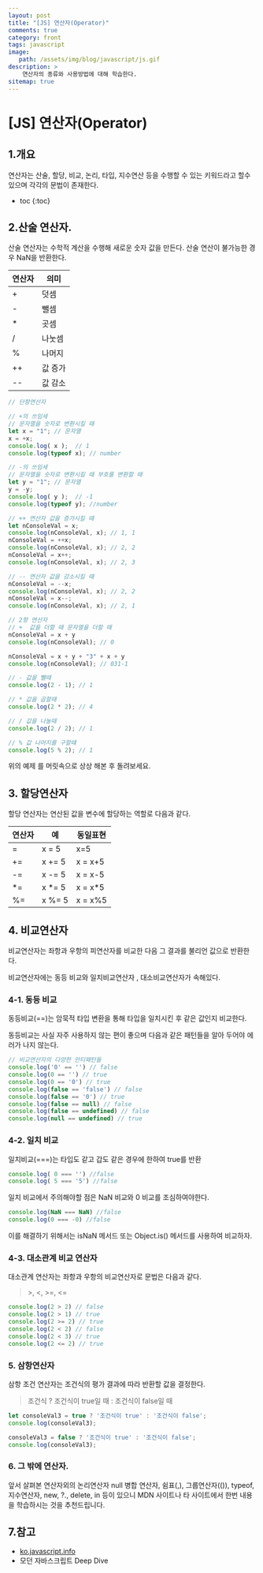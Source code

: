 ```yaml
---
layout: post
title: "[JS] 연산자(Operator)"
comments: true
category: front
tags: javascript
image: 
   path: /assets/img/blog/javascript/js.gif
description: >
    연산자의 종류와 사용방법에 대해 학습한다.
sitemap: true
---
```


# [JS] 연산자(Operator)


## 1.개요
연산자는 산술, 할당, 비교, 논리, 타입, 지수연산 등을 수행할 수 있는 키워드라고 할수 있으며 각각의 문법이 존재한다. 

<!--more-->

* toc
{:toc}

## 2.산술 연산자.
산술 연산자는 수학적 계산을 수행해 새로운 숫자 값을 만든다. 산술 연산이 불가능한 경우 NaN을 반환한다.

|연산자|의미|
|------|---|
|+|덧셈|
|-|뺄셈|
|*|곳셈|
|/|나눗셈|
|%|나머지|
|++|값 증가|
|--|값 감소|


```js
// 단항연산자 

// +의 쓰임세 
// 문자열을 숫자로 변환시킬 때
let x = "1"; // 문자열
x = +x;
console.log( x );  // 1
console.log(typeof x); // number

// -의 쓰임세 
// 문자열을 숫자로 변환시킬 때 부호를 변환할 때
let y = "1"; // 문자열
y = -y;
console.log( y );  // -1
console.log(typeof y); //number

// ++ 연산자 값을 증가시킬 때
let nConsoleVal = x;
console.log(nConsoleVal, x); // 1, 1
nConsoleVal = ++x;
console.log(nConsoleVal, x); // 2, 2
nConsoleVal = x++;
console.log(nConsoleVal, x); // 2, 3

// -- 연산자 값을 감소시킬 때
nConsoleVal = --x;
console.log(nConsoleVal, x); // 2, 2
nConsoleVal = x--;
console.log(nConsoleVal, x); // 2, 1

// 2항 연산자
// +  값을 더할 때 문자열을 더할 때
nConsoleVal = x + y
console.log(nConsoleVal); // 0

nConsoleVal = x + y + "3" + x + y
console.log(nConsoleVal); // 031-1

// - 값을 뺄때
console.log(2 - 1); // 1

// * 값을 곱할때
console.log(2 * 2); // 4

// / 값을 나눌때
console.log(2 / 2); // 1

// % 값 나머지를 구할떄
console.log(5 % 2); // 1
```

위의 예제 를 머릿속으로 상상 해본 후 돌려보세요.

## 3. 할당연산자
할당 연산자는 연산된 값을 변수에 할당하는 역할로 다음과 같다.

|연산자|예|동일표현|
|------|---|------|
|=| x = 5|x=5|
|+=|x += 5| x = x+5| 
|-=|x -= 5| x = x-5|
|\*=| x \*= 5| x = x*5|
|%=|x %= 5| x = x%5|

## 4. 비교연산자
비교연산자는 좌항과 우항의 피연산자를 비교한 다음 그 결과를 불리언 값으로 반환한다. 

비교연산자에는 동등 비교와 일치비교연산자 , 대소비교연산자가 속해있다.

### 4-1. 동등 비교 
동등비교(==)는 암묵적 타입 변환을 통해 타입을 일치시킨 후 같은 값인지 비교한다.

동등비교는 사실 자주 사용하지 않는 편이 좋으며 다음과 같은 패턴들을 알아 두어야 에러가 나지 않는다.

```js
// 비교연산자의 다양한 안티패턴들
console.log('0' == '') // false
console.log(0 == '') // true
console.log(0 == '0') // true
console.log(false == 'false') // false
console.log(false == '0') // true
console.log(false == null) // false
console.log(false == undefined) // false
console.log(null == undefined) // true
```

### 4-2. 일치 비교
일치비교(===)는 타입도 같고 갑도 같은 경우에 한하여 true를 반환
```js
console.log( 0 === '') //false
console.log( 5 === '5') //false
```
일치 비교에서 주의해야할 점은 NaN 비교와 0 비교를 조심하여야한다. 
```js
console.log(NaN === NaN) //false
console.log(0 === -0) //false
```

이를 해결하기 위해서는 isNaN 메서드 또는 Object.is() 메서드를 사용하여 비교하자.

### 4-3. 대소관계 비교 연산자
대소관계 연산자는 좌항과 우항의 비교연산자로 문법은 다음과 같다.
> \>, \<, \>=, \<= 

```js
console.log(2 > 2) // false
console.log(2 > 1) // true
console.log(2 >= 2) // true
console.log(2 < 2) // false
console.log(2 < 3) // true
console.log(2 <= 2) // true
```

### 5. 삼항연산자
삼항 조건 연산자는 조건식의 평가 결과에 따라 반환할 값을 결정한다. 

> 조건식 ? 조건식이 true일 때  : 조건식이 false일 때 

```js
let consoleVal3 = true ? '조건식이 true' : '조건식이 false';
console.log(consoleVal3); 

consoleVal3 = false ? '조건식이 true' : '조건식이 false';
console.log(consoleVal3);
```

### 6. 그 밖에 연산자.
앞서 살펴본 연산자외의 논리연산자 null 병합 연산자, 쉼표(,), 그룹연산자(()), typeof, 지수연산자, new, ?., delete, in 등이 있으니 MDN 사이트나 타 사이트에서 한번 내용을 학습하시는 것을 추천드립니다.

## 7.참고
- [ko.javascript.info](https://ko.javascript.info/nullish-coalescing-operator)
- 모던 자바스크립트 Deep Dive